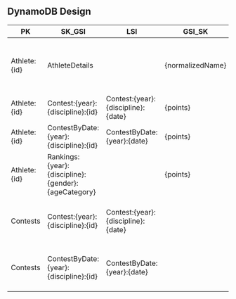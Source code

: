 ## DynamoDB Design

| PK           | SK_GSI                                              | LSI                                | GSI_SK           | ...Attributes                                                            |
| ------------ | --------------------------------------------------- | ---------------------------------- | ---------------- | ------------------------------------------------------------------------ |
| Athlete:{id} | AthleteDetails                                      |                                    | {normalizedName} | name, surname, birth, gender, country, continent, ageCategory, createdAt |
| Athlete:{id} | Contest:{year}:{discipline}:{id}                    | Contest:{year}:{discipline}:{date} | {points}         | place                                                                    |
| Athlete:{id} | ContestByDate:{year}:{discipline}:{id}              | ContestByDate:{year}:{date}        | {points}         | place                                                                    |
| Athlete:{id} | Rankings:{year}:{discipline}:{gender}:{ageCategory} |                                    | {points}         | normalizedName, name, surname country, continent                         |
| Contests     | Contest:{year}:{discipline}:{id}                    | Contest:{year}:{discipline}:{date} |                  | name, city, country, prize, prizeUnit, category, profile, createdAt      |
| Contests     | ContestByDate:{year}:{discipline}:{id}              | ContestByDate:{year}:{date}        |                  | name, city, country, prize, prizeUnit, category, profile, createdAt      |
 